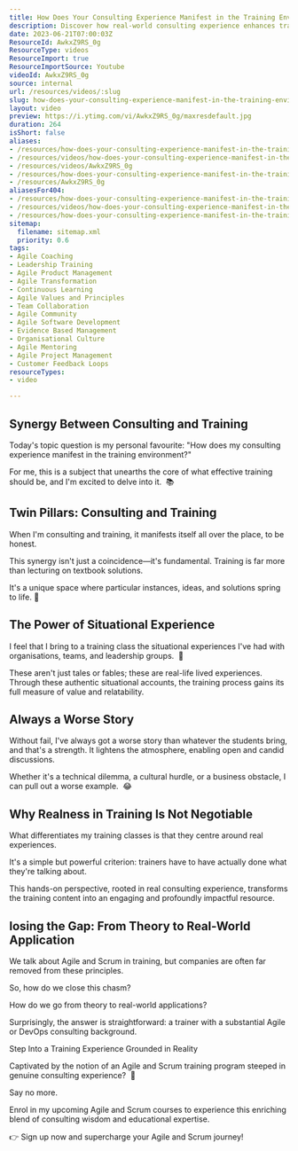 ```yaml
---
title: How Does Your Consulting Experience Manifest in the Training Environment?
description: Discover how real-world consulting experience enhances training in Agile and Scrum. Join Martin Hinshelwood as he shares insights on effective teaching.
date: 2023-06-21T07:00:03Z
ResourceId: AwkxZ9RS_0g
ResourceType: videos
ResourceImport: true
ResourceImportSource: Youtube
videoId: AwkxZ9RS_0g
source: internal
url: /resources/videos/:slug
slug: how-does-your-consulting-experience-manifest-in-the-training-environment
layout: video
preview: https://i.ytimg.com/vi/AwkxZ9RS_0g/maxresdefault.jpg
duration: 264
isShort: false
aliases:
- /resources/how-does-your-consulting-experience-manifest-in-the-training-environment
- /resources/videos/how-does-your-consulting-experience-manifest-in-the-training-environment-
- /resources/videos/AwkxZ9RS_0g
- /resources/how-does-your-consulting-experience-manifest-in-the-training-environment-
- /resources/AwkxZ9RS_0g
aliasesFor404:
- /resources/how-does-your-consulting-experience-manifest-in-the-training-environment
- /resources/videos/how-does-your-consulting-experience-manifest-in-the-training-environment-
- /resources/how-does-your-consulting-experience-manifest-in-the-training-environment-
sitemap:
  filename: sitemap.xml
  priority: 0.6
tags:
- Agile Coaching
- Leadership Training
- Agile Product Management
- Agile Transformation
- Continuous Learning
- Agile Values and Principles
- Team Collaboration
- Agile Community
- Agile Software Development
- Evidence Based Management
- Organisational Culture
- Agile Mentoring
- Agile Project Management
- Customer Feedback Loops
resourceTypes:
- video

---
```

## Synergy Between Consulting and Training

Today's topic question is my personal favourite: "How does my consulting experience manifest in the training environment?"

For me, this is a subject that unearths the core of what effective training should be, and I'm excited to delve into it.  📚

## Twin Pillars: Consulting and Training

When I'm consulting and training, it manifests itself all over the place, to be honest.

This synergy isn't just a coincidence—it's fundamental. Training is far more than lecturing on textbook solutions.

It's a unique space where particular instances, ideas, and solutions spring to life. 🎯

## The Power of Situational Experience

I feel that I bring to a training class the situational experiences I've had with organisations, teams, and leadership groups.  🌟

These aren't just tales or fables; these are real-life lived experiences. Through these authentic situational accounts, the training process gains its full measure of value and relatability.

## Always a Worse Story

Without fail, I've always got a worse story than whatever the students bring, and that's a strength. It lightens the atmosphere, enabling open and candid discussions.

Whether it's a technical dilemma, a cultural hurdle, or a business obstacle, I can pull out a worse example.  😂

## Why Realness in Training Is Not Negotiable

What differentiates my training classes is that they centre around real experiences.

It's a simple but powerful criterion: trainers have to have actually done what they're talking about.

This hands-on perspective, rooted in real consulting experience, transforms the training content into an engaging and profoundly impactful resource.

## losing the Gap: From Theory to Real-World Application

We talk about Agile and Scrum in training, but companies are often far removed from these principles.   

So, how do we close this chasm?

How do we go from theory to real-world applications?

Surprisingly, the answer is straightforward: a trainer with a substantial Agile or DevOps consulting background.

Step Into a Training Experience Grounded in Reality

Captivated by the notion of an Agile and Scrum training program steeped in genuine consulting experience?  🚀

Say no more.

Enrol in my upcoming Agile and Scrum courses to experience this enriching blend of consulting wisdom and educational expertise.

👉 Sign up now and supercharge your Agile and Scrum journey!
